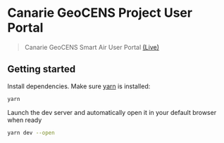 # Canarie GeoCENS Project User Portal

> Canarie GeoCENS Smart Air User Portal [(Live)](https://geocens-smart-air.dev.sensorup.com/)

## Getting started

Install dependencies. Make sure [yarn](https://yarnpkg.com/lang/en/docs/install) is installed:

```bash
yarn
```

Launch the dev server and automatically open it in your default browser when ready

```bash
yarn dev --open
```
